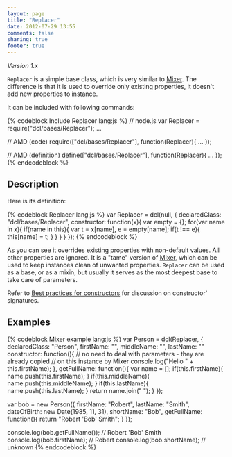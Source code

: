 ```yaml
---
layout: page
title: "Replacer"
date: 2012-07-29 13:55
comments: false
sharing: true
footer: true
---
```


*Version 1.x*

`Replacer` is a simple base class, which is very similar to [Mixer](../bases/mixer).
The difference is that it is used to override only existing properties, it doesn't
add new properties to instance.

It can be included with following commands:

{% codeblock Include Replacer lang:js %}
// node.js
var Replacer = require("dcl/bases/Replacer");
...

// AMD (code)
require(["dcl/bases/Replacer"], function(Replacer){
  ...
});

// AMD (definition)
define(["dcl/bases/Replacer"], function(Replacer){
  ...
});
{% endcodeblock %}

## Description

Here is its definition:

{% codeblock Replacer lang:js %}
var Replacer = dcl(null, {
  declaredClass: "dcl/bases/Replacer",
  constructor: function(x){
    var empty = {};
    for(var name in x){
      if(name in this){
        var t = x[name], e = empty[name];
        if(t !== e){
          this[name] = t;
        }
      }
    }
  }
});
{% endcodeblock %}

As you can see it overrides existing properties with non-default values.
All other properties are ignored. It is a "tame" version of [Mixer](../bases/mixer),
which can be used to keep instances clean of unwanted properties.
`Replacer` can be used as a base, or as a mixin, but usually it serves as
the most deepest base to take care of parameters.

Refer to [Best practices for constructors](../general/constructors)
for discussion on constructor' signatures.

## Examples

{% codeblock Mixer example lang:js %}
var Person = dcl(Replacer, {
  declaredClass: "Person",
  firstName:  "",
  middleName: "",
  lastName:   ""
  constructor: function(){
    // no need to deal with parameters - they are already copied
    // on this instance by Mixer
    console.log("Hello " + this.firstName);
  },
  getFullName: function(){
    var name = [];
    if(this.firstName){
      name.push(this.firstName);
    }
    if(this.middleName){
      name.push(this.middleName);
    }
    if(this.lastName){
      name.push(this.lastName);
    }
    return name.join(" ");
  }
});

var bob = new Person({
  firstName:   "Robert",
  lastName:    "Smith",
  dateOfBirth: new Date(1985, 11, 31),
  shortName:   "Bob",
  getFullName: function(){
    return "Robert 'Bob' Smith";
  }
});

console.log(bob.getFullName()); // Robert 'Bob' Smith
console.log(bob.firstName);     // Robert
console.log(bob.shortName);     // unknown
{% endcodeblock %}
